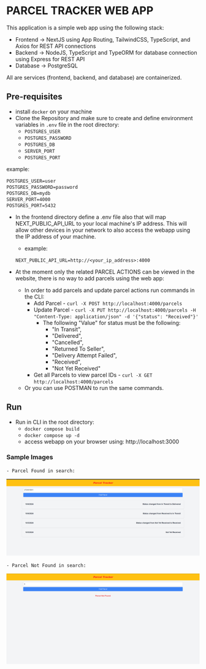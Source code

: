 # **PARCEL TRACKER WEB APP**
This application is a simple web app using the following stack:
- Frontend -> NextJS using App Routing, TailwindCSS, TypeScript, and Axios for REST API connections
- Backend -> NodeJS, TypeScript and TypeORM for database connection using Express for REST API
- Database -> PostgreSQL

All are services (frontend, backend, and database) are containerized.

## **Pre-requisites**
- install `docker` on your machine
- Clone the Repository and make sure to create and define environment variables in `.env` file in the root directory:
    -   `POSTGRES_USER`
    -   `POSTGRES_PASSWORD`
    -   `POSTGRES_DB`
    -   `SERVER_PORT`
    -   `POSTGRES_PORT`
    
example:
```
POSTGRES_USER=user
POSTGRES_PASSWORD=password
POSTGRES_DB=mydb
SERVER_PORT=4000
POSTGRES_PORT=5432
```

- In the frontend directory define a .env file also that will map NEXT_PUBLIC_API_URL to your local machine's IP address. This will allow other devices in your network to also access the webapp using the IP address of your machine.
    - example:

    ```
    NEXT_PUBLIC_API_URL=http://<your_ip_address>:4000
    ```


- At the moment only the related PARCEL ACTIONS can be viewed in the website, there is no way to add parcels using the web app:
    - In order to add parcels and update parcel actions run commands in the CLI:
        - Add Parcel - `curl -X POST http://localhost:4000/parcels`
        - Update Parcel - `curl -X PUT http://localhost:4000/parcels -H "Content-Type: application/json" -d '{"status": "Received"}'` 
            - The following "Value" for status must be the following:
                - "In Transit",
                - "Delivered",
                - "Cancelled",
                - "Returned To Seller",
                - "Delivery Attempt Failed",
                - "Received",
                - "Not Yet Received"
        - Get all Parcels to view parcel IDs - `curl -X GET http://localhost:4000/parcels`
    - Or you can use POSTMAN to run the same commands.


## **Run**
- Run in CLI in the root directory:
    - `docker compose build`
    - `docker compose up -d`
    - access webapp on your browser using: http://localhost:3000

### **Sample Images**
    - Parcel Found in search:
        
![ParcelFound](img/ParcelFound.png)
        
    - Parcel Not Found in search:
        
![ParcelNotFound](img/ParcelNotFound.png)